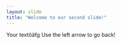```yaml
---
layout: slide
title: "Welcome to our second slide!"
---
```

Your textöäfg
Use the left arrow to go back!
